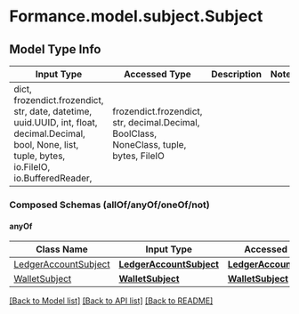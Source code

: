 # Formance.model.subject.Subject

## Model Type Info
Input Type | Accessed Type | Description | Notes
------------ | ------------- | ------------- | -------------
dict, frozendict.frozendict, str, date, datetime, uuid.UUID, int, float, decimal.Decimal, bool, None, list, tuple, bytes, io.FileIO, io.BufferedReader,  | frozendict.frozendict, str, decimal.Decimal, BoolClass, NoneClass, tuple, bytes, FileIO |  | 

### Composed Schemas (allOf/anyOf/oneOf/not)
#### anyOf
Class Name | Input Type | Accessed Type | Description | Notes
------------- | ------------- | ------------- | ------------- | -------------
[LedgerAccountSubject](LedgerAccountSubject.md) | [**LedgerAccountSubject**](LedgerAccountSubject.md) | [**LedgerAccountSubject**](LedgerAccountSubject.md) |  | 
[WalletSubject](WalletSubject.md) | [**WalletSubject**](WalletSubject.md) | [**WalletSubject**](WalletSubject.md) |  | 

[[Back to Model list]](../../README.md#documentation-for-models) [[Back to API list]](../../README.md#documentation-for-api-endpoints) [[Back to README]](../../README.md)

